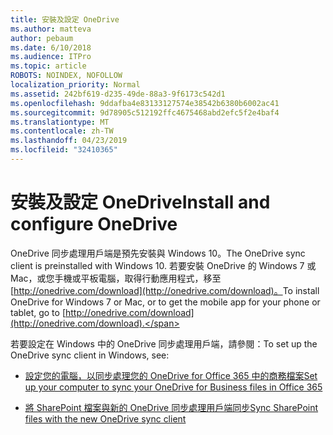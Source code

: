 ```yaml
---
title: 安裝及設定 OneDrive
ms.author: matteva
author: pebaum
ms.date: 6/10/2018
ms.audience: ITPro
ms.topic: article
ROBOTS: NOINDEX, NOFOLLOW
localization_priority: Normal
ms.assetid: 242bf619-d235-49de-88a3-9f6173c542d1
ms.openlocfilehash: 9ddafba4e83133127574e38542b6380b6002ac41
ms.sourcegitcommit: 9d78905c512192ffc4675468abd2efc5f2e4baf4
ms.translationtype: MT
ms.contentlocale: zh-TW
ms.lasthandoff: 04/23/2019
ms.locfileid: "32410365"
---
```

# <a name="install-and-configure-onedrive"></a><span data-ttu-id="0a5f3-102">安裝及設定 OneDrive</span><span class="sxs-lookup"><span data-stu-id="0a5f3-102">Install and configure OneDrive</span></span>

<span data-ttu-id="0a5f3-103">OneDrive 同步處理用戶端是預先安裝與 Windows 10。</span><span class="sxs-lookup"><span data-stu-id="0a5f3-103">The OneDrive sync client is preinstalled with Windows 10.</span></span> <span data-ttu-id="0a5f3-104">若要安裝 OneDrive 的 Windows 7 或 Mac，或您手機或平板電腦，取得行動應用程式，移至[http://onedrive.com/download](http://onedrive.com/download)。</span><span class="sxs-lookup"><span data-stu-id="0a5f3-104">To install OneDrive for Windows 7 or Mac, or to get the mobile app for your phone or tablet, go to [http://onedrive.com/download](http://onedrive.com/download).</span></span>
  
<span data-ttu-id="0a5f3-105">若要設定在 Windows 中的 OneDrive 同步處理用戶端，請參閱：</span><span class="sxs-lookup"><span data-stu-id="0a5f3-105">To set up the OneDrive sync client in Windows, see:</span></span>
  
- [<span data-ttu-id="0a5f3-106">設定您的電腦，以同步處理您的 OneDrive for Office 365 中的商務檔案</span><span class="sxs-lookup"><span data-stu-id="0a5f3-106">Set up your computer to sync your OneDrive for Business files in Office 365</span></span>](https://go.microsoft.com/fwlink/?linkid=533375)
    
- [<span data-ttu-id="0a5f3-107">將 SharePoint 檔案與新的 OneDrive 同步處理用戶端同步</span><span class="sxs-lookup"><span data-stu-id="0a5f3-107">Sync SharePoint files with the new OneDrive sync client</span></span>](https://go.microsoft.com/fwlink/?linkid=871666)
    


